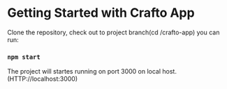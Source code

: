 # Getting Started with Crafto App

Clone the repository, check out to project branch(cd /crafto-app)
you can run:
### `npm start`

The project will startes running on port 3000 on local host. (HTTP://localhost:3000)

